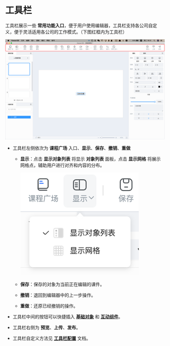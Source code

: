 # 工具栏

工具栏展示一些 **常用功能入口**，便于用户使用编辑器，工具栏支持各公司自定义，便于灵活适用各公司的工作模式。（下图红框内为工具栏）

![工具栏](img/tools.png)

- 工具栏左侧依次为 **课程广场** 入口、**显示**、**保存**、**撤销**、**重做**

    - **显示**：点击 **显示对象列表** 将显示 **对象列表** 面板，点击 **显示网格** 将展示网格点，辅助用户进行对齐和内容的分布。

        ![显示](img/display.png)

    - **保存**：保存的对象为当前正在编辑的课件。
    - **撤销**：退回到编辑器中的上一步操作。
    - **重做**：还原已经撤销的操作。

- 工具栏中间的按钮可以快捷插入 [**基础对象**](object/index.md) 和 [**互动组件**](component/index.md)。

- 工具栏右侧为 **预览**、**上传**、**发布**。

- 工具栏自定义方法见 [**工具栏配置**](../developer/configure/toolbar/index.md) 文档。
